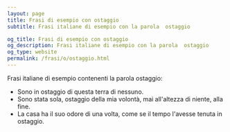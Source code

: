 ```yaml
---
layout: page
title: Frasi di esempio con ostaggio 
subtitle: Frasi italiane di esempio con la parola  ostaggio

og_title: Frasi di esempio con ostaggio 
og_description: Frasi italiane di esempio con la parola  ostaggio
og_type: website
permalink: /frasi/o/ostaggio.html
---
```


Frasi italiane di esempio contenenti la parola ostaggio:


- Sono in ostaggio di questa terra di nessuno.
- Sono stata sola, ostaggio della mia volontà, mai all'altezza di niente, alla fine.
- La casa ha il suo odore di una volta, come se il tempo l'avesse tenuta in ostaggio.
